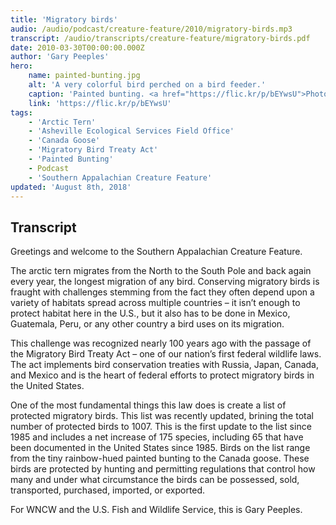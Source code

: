 ```yaml
---
title: 'Migratory birds'
audio: /audio/podcast/creature-feature/2010/migratory-birds.mp3
transcript: /audio/transcripts/creature-feature/migratory-birds.pdf
date: 2010-03-30T00:00:00.000Z
author: 'Gary Peeples'
hero:
    name: painted-bunting.jpg
    alt: 'A very colorful bird perched on a bird feeder.'
    caption: 'Painted bunting. <a href="https://flic.kr/p/bEYwsU">Photo</a> by Evangelio Gonzalez, CC BY-NC-ND 2.0.'
    link: 'https://flic.kr/p/bEYwsU'
tags:
    - 'Arctic Tern'
    - 'Asheville Ecological Services Field Office'
    - 'Canada Goose'
    - 'Migratory Bird Treaty Act'
    - 'Painted Bunting'
    - Podcast
    - 'Southern Appalachian Creature Feature'
updated: 'August 8th, 2018'
---
```


## Transcript

Greetings and welcome to the Southern Appalachian Creature Feature.

The arctic tern migrates from the North to the South Pole and back again every year, the longest migration of any bird. Conserving migratory birds is fraught with challenges stemming from the fact they often depend upon a variety of habitats spread across multiple countries – it isn’t enough to protect habitat here in the U.S., but it also has to be done in Mexico, Guatemala, Peru, or any other country a bird uses on its migration.

This challenge was recognized nearly 100 years ago with the passage of the Migratory Bird Treaty Act – one of our nation’s first federal wildlife laws. The act implements bird conservation treaties with Russia, Japan, Canada, and Mexico and is the heart of federal efforts to protect migratory birds in the United States.

One of the most fundamental things this law does is create a list of protected migratory birds. This list was recently updated, brining the total number of protected birds to 1007. This is the first update to the list since 1985 and includes a net increase of 175 species, including 65 that have been documented in the United States since 1985. Birds on the list range from the tiny rainbow-hued painted bunting to the Canada goose. These birds are protected by hunting and permitting regulations that control how many and under what circumstance the birds can be possessed, sold, transported, purchased, imported, or exported.

For WNCW and the U.S. Fish and Wildlife Service, this is Gary Peeples.